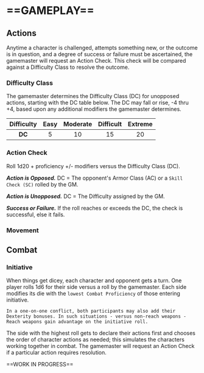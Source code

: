 # ==GAMEPLAY==

<!--Add copy here -->

## Actions

<!--Add Types of Actions here -->

Anytime a character is challenged, attempts something new, or the outcome is in question, and a degree of success or failure must be ascertained, the gamemaster will request an Action Check. This check will be compared against a Difficulty Class to resolve the outcome.

### Difficulty Class

The gamemaster determines the Difficulty Class (DC) for unopposed actions, starting with the DC table below. The DC may fall or rise, -4 thru +4, based upon any additional modifiers the gamemaster determines.

| Difficulty | Easy | Moderate | Difficult | Extreme |
| :--------: | :--: | :------: | :-------: | :-----: |
|   **DC**   |  5   |    10    |    15     |   20    |

### Action Check

Roll 1d20 + proficiency +/- modifiers versus the Difficulty Class (DC).

***Action is Opposed.*** DC = The opponent's Armor Class (AC) or a `Skill Check (SC)` rolled by the GM.

***Action is Unopposed.*** DC = The Difficulty assigned by the GM.

***Success or Failure.*** If the roll reaches or exceeds the DC, the check is successful, else it fails.

### Movement

<!--Add copy here -->

## Combat

<!--Add copy here -->

### Initiative

When things get dicey, each character and opponent gets a turn. One player rolls 1d6 for their side versus a roll by the gamemaster. Each side modifies its die with the `lowest Combat Proficiency` of those entering initiative.

`In a one-on-one conflict, both participants may also add their Dexterity bonuses. In such situations - versus non-reach weapons - Reach weapons gain advantage on the initiative roll.`

The side with the highest roll gets to declare their actions first and chooses the order of character actions as needed; this simulates the characters working together in combat. The gamemaster will request an Action Check if a particular action requires resolution.



==WORK IN PROGRESS==
